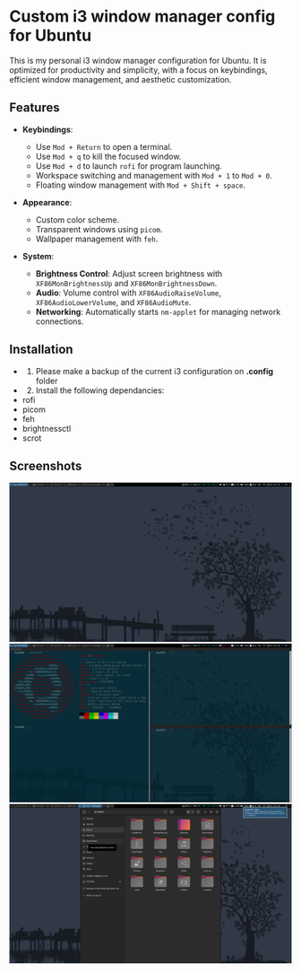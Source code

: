 
# Custom i3 window manager config for Ubuntu

This is my personal i3 window manager configuration for Ubuntu. It is optimized for productivity and simplicity, with a focus on keybindings, efficient window management, and aesthetic customization.

## Features

- **Keybindings**: 
  - Use `Mod + Return` to open a terminal.
  - Use `Mod + q` to kill the focused window.
  - Use `Mod + d` to launch `rofi` for program launching.
  - Workspace switching and management with `Mod + 1` to `Mod + 0`.
  - Floating window management with `Mod + Shift + space`.

- **Appearance**:
  - Custom color scheme.
  - Transparent windows using `picom`.
  - Wallpaper management with `feh`.

- **System**:
  - **Brightness Control**: Adjust screen brightness with `XF86MonBrightnessUp` and `XF86MonBrightnessDown`.
  - **Audio**: Volume control with `XF86AudioRaiseVolume`, `XF86AudioLowerVolume`, and `XF86AudioMute`.
  - **Networking**: Automatically starts `nm-applet` for managing network connections.

## Installation
- 1. Please make a backup of the current i3 configuration on **.config** folder
- 2. Install the following dependancies: 
 - rofi
 - picom
 - feh
 - brightnessctl
 - scrot


## Screenshots
![Screenshot 1](/screenshots/screenshot_2025-03-09_04-23-11.png)
![Screenshot 2](/screenshots/screenshot_2025-03-09_04-23-45.png)
![Screenshot 3](/screenshots/screenshot_2025-03-09_04-23-53.png)


